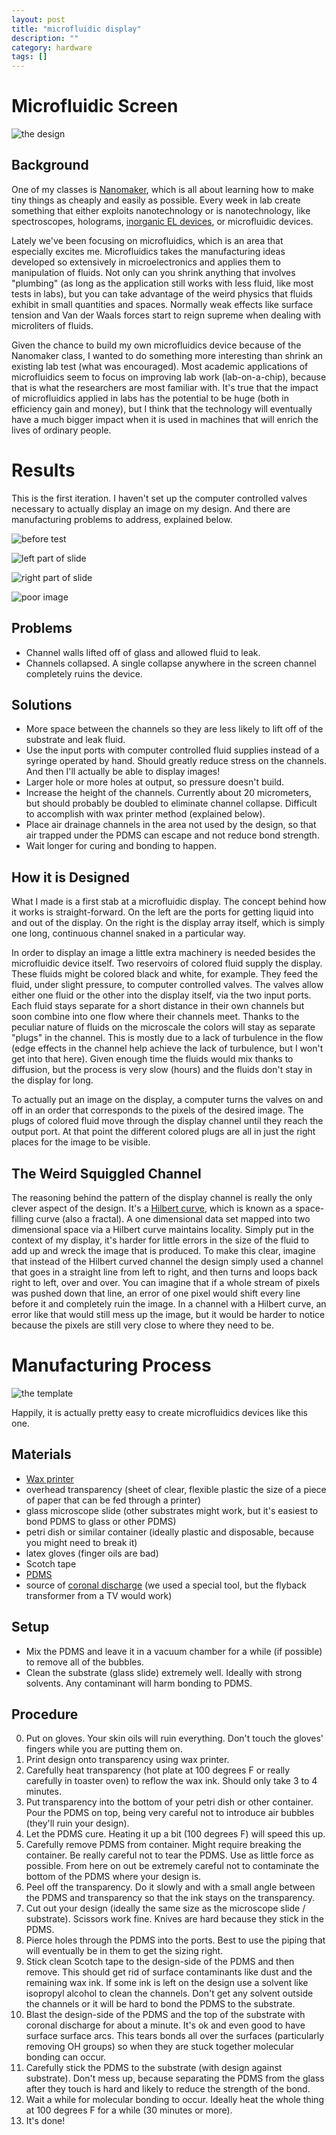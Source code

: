 ```yaml
---
layout: post
title: "microfluidic display"
description: ""
category: hardware
tags: []
---
```


<!-- TODO: how I made the images (JS script manipulating SVG => dilation in GIMP) -->
<!-- TODO:  -->

# Microfluidic Screen

![the design](http://hackniac.com/images/microfluidic_screen/microfluid_screen.png)

## Background

One of my classes is [Nanomaker](http://ocw.mit.edu/courses/electrical-engineering-and-computer-science/6-s079-nanomaker-spring-2013/), which is all about learning how to make tiny things as cheaply and easily as possible. Every week in lab create something that either exploits nanotechnology or is nanotechnology, like spectroscopes, holograms, [inorganic EL devices](http://owen-t.me/hardware/2014/03/01/diy-el.html), or microfluidic devices.

Lately we've been focusing on microfluidics, which is an area that especially excites me. Microfluidics takes the manufacturing ideas developed so extensively in microelectronics and applies them to manipulation of fluids. Not only can you shrink anything that involves "plumbing" (as long as the application still works with less fluid, like most tests in labs), but you can take advantage of the weird physics that fluids exhibit in small quantities and spaces. Normally weak effects like surface tension and Van der Waals forces start to reign supreme when dealing with microliters of fluids.

Given the chance to build my own microfluidics device because of the Nanomaker class, I wanted to do something more interesting than shrink an existing lab test (what was encouraged). Most academic applications of microfluidics seem to focus on improving lab work (lab-on-a-chip), because that is what the researchers are most familiar with. It's true that the impact of microfluidics applied in labs has the potential to be huge (both in efficiency gain and money), but I think that the technology will eventually have a much bigger impact when it is used in machines that will enrich the lives of ordinary people.

# Results

This is the first iteration. I haven't set up the computer controlled valves necessary to actually display an image on my design. And there are manufacturing problems to address, explained below.

![before test](http://hackniac.com/images/microfluidic_screen/held_sm.jpg)

![left part of slide](http://hackniac.com/images/microfluidic_screen/slide_left.jpg)

![right part of slide](http://hackniac.com/images/microfluidic_screen/slide_right.jpg)

![poor image](http://hackniac.com/images/microfluidic_screen/bright_light.jpg)

## Problems

* Channel walls lifted off of glass and allowed fluid to leak.
* Channels collapsed. A single collapse anywhere in the screen channel completely ruins the device.

## Solutions

* More space between the channels so they are less likely to lift off of the substrate and leak fluid.
* Use the input ports with computer controlled fluid supplies instead of a syringe operated by hand. Should greatly reduce stress on the channels. And then I'll actually be able to display images!
* Larger hole or more holes at output, so pressure doesn't build.
* Increase the height of the channels. Currently about 20 micrometers, but should probably be doubled to eliminate channel collapse. Difficult to accomplish with wax printer method (explained below).
* Place air drainage channels in the area not used by the design, so that air trapped under the PDMS can escape and not reduce bond strength.
* Wait longer for curing and bonding to happen.

## How it is Designed

What I made is a first stab at a microfluidic display. The concept behind how it works is straight-forward. On the left are the ports for getting liquid into and out of the display. On the right is the display array itself, which is simply one long, continuous channel snaked in a particular way.

In order to display an image a little extra machinery is needed besides the microfluidic device itself. Two reservoirs of colored fluid supply the display. These fluids might be colored black and white, for example. They feed the fluid, under slight pressure, to computer controlled valves. The valves allow either one fluid or the other into the display itself, via the two input ports. Each fluid stays separate for a short distance in their own channels but soon combine into one flow where their channels meet. Thanks to the peculiar nature of fluids on the microscale the colors will stay as separate "plugs" in the channel. This is mostly due to a lack of turbulence in the flow (edge effects in the channel help achieve the lack of turbulence, but I won't get into that here). Given enough time the fluids would mix thanks to diffusion, but the process is very slow (hours) and the fluids don't stay in the display for long.

To actually put an image on the display, a computer turns the valves on and off in an order that corresponds to the pixels of the desired image. The plugs of colored fluid move through the display channel until they reach the output port. At that point the different colored plugs are all in just the right places for the image to be visible.

## The Weird Squiggled Channel

The reasoning behind the pattern of the display channel is really the only clever aspect of the design. It's a [Hilbert curve](http://en.wikipedia.org/wiki/Hilbert_curve), which is known as a space-filling curve (also a fractal). A one dimensional data set mapped into two dimensional space via a Hilbert curve maintains locality. Simply put in the context of my display, it's harder for little errors in the size of the fluid to add up and wreck the image that is produced. To make this clear, imagine that instead of the Hilbert curved channel the design simply used a channel that goes in a straight line from left to right, and then turns and loops back right to left, over and over. You can imagine that if a whole stream of pixels was pushed down that line, an error of one pixel would shift every line before it and completely ruin the image. In a channel with a Hilbert curve, an error like that would still mess up the image, but it would be harder to notice because the pixels are still very close to where they need to be.

# Manufacturing Process

![the template](http://hackniac.com/images/microfluidic_screen/transparency.jpg)

Happily, it is actually pretty easy to create microfluidics devices like this one.

## Materials

* [Wax printer](http://en.wikipedia.org/wiki/Solid_ink)
* overhead transparency (sheet of clear, flexible plastic the size of a piece of paper that can be fed through a printer)
* glass microscope slide (other substrates might work, but it's easiest to bond PDMS to glass or other PDMS)
* petri dish or similar container (ideally plastic and disposable, because you might need to break it)
* latex gloves (finger oils are bad)
* Scotch tape
* [PDMS](http://www.ellsworth.com/dow-corning-sylgard-184-silicone-encapsulant-0-5kg-kit-clear/)
* source of [coronal discharge](http://en.wikipedia.org/wiki/Corona_discharge) (we used a special tool, but the flyback transformer from a TV would work)

## Setup

* Mix the PDMS and leave it in a vacuum chamber for a while (if possible) to remove all of the bubbles.
* Clean the substrate (glass slide) extremely well. Ideally with strong solvents. Any contaminant will harm bonding to PDMS.

## Procedure

0. Put on gloves. Your skin oils will ruin everything. Don't touch the gloves' fingers while you are putting them on.
1. Print design onto transparency using wax printer.
2. Carefully heat transparency (hot plate at 100 degrees F or really carefully in toaster oven) to reflow the wax ink. Should only take 3 to 4 minutes.
3. Put transparency into the bottom of your petri dish or other container. Pour the PDMS on top, being very careful not to introduce air bubbles (they'll ruin your design).
4. Let the PDMS cure. Heating it up a bit (100 degrees F) will speed this up.
5. Carefully remove PDMS from container. Might require breaking the container. Be really careful not to tear the PDMS. Use as little force as possible. From here on out be extremely careful not to contaminate the bottom of the PDMS where your design is.
6. Peel off the transparency. Do it slowly and with a small angle between the PDMS and transparency so that the ink stays on the transparency.
7. Cut out your design (ideally the same size as the microscope slide / substrate). Scissors work fine. Knives are hard because they stick in the PDMS.
8. Pierce holes through the PDMS into the ports. Best to use the piping that will eventually be in them to get the sizing right.
9. Stick clean Scotch tape to the design-side of the PDMS and then remove. This should get rid of surface contaminants like dust and the remaining wax ink. If some ink is left on the design use a solvent like isopropyl alcohol to clean the channels. Don't get any solvent outside the channels or it will be hard to bond the PDMS to the substrate.
8. Blast the design-side of the PDMS and the top of the substrate with coronal discharge for about a minute. It's ok and even good to have surface surface arcs. This tears bonds all over the surfaces (particularly removing OH groups) so when they are stuck together molecular bonding can occur.
9. Carefully stick the PDMS to the substrate (with design against substrate). Don't mess up, because separating the PDMS from the glass after they touch is hard and likely to reduce the strength of the bond.
10. Wait a while for molecular bonding to occur. Ideally heat the whole thing at 100 degrees F for a while (30 minutes or more).
11. It's done!

